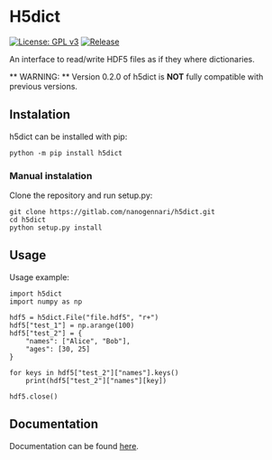 # H5dict

[![License: GPL v3](https://img.shields.io/badge/License-GPLv3-green.svg?style=flat-square)](https://www.gnu.org/licenses/gpl-3.0.en.html) [![Release](https://img.shields.io/badge/dynamic/json?color=blueviolet&label=Release&query=%24[0].name&url=https%3A%2F%2Fgitlab.com%2Fapi%2Fv4%2Fprojects%2Fnanogennari%252Fh5dict%2Frepository%2Ftags&style=flat-square)](https://gitlab.com/nanogennari/h5dict/)


An interface to read/write HDF5 files as if they where dictionaries.

** WARNING: ** Version 0.2.0 of h5dict is **NOT** fully compatible with previous versions.

## Instalation

h5dict can be installed with pip:

    python -m pip install h5dict

### Manual instalation

Clone the repository and run setup.py:

    git clone https://gitlab.com/nanogennari/h5dict.git
    cd h5dict
    python setup.py install

## Usage

Usage example:

    import h5dict
    import numpy as np

    hdf5 = h5dict.File("file.hdf5", "r+")
    hdf5["test_1"] = np.arange(100)
    hdf5["test_2"] = {
        "names": ["Alice", "Bob"],
        "ages": [30, 25]
    }

    for keys in hdf5["test_2"]["names"].keys()
        print(hdf5["test_2"]["names"][key])

    hdf5.close()

## Documentation

Documentation can be found [here](https://nanogennari.gitlab.io/h5dict).